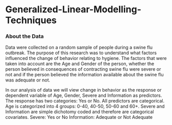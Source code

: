 # Generalized-Linear-Modelling-Techniques

### About the Data ###
Data were collected on a random sample of people during a swine flu outbreak. The purpose of this research was to understand what factors influenced the change of behavior relating to hygiene. The factors that were taken into account are the Age and Gender of the person, whether the person believed in consequences of contracting swine flu were severe or not and if the person believed the information available about the swine flu was adequate or not.

In our analysis of data we will view change in behavior as the response or dependent variable of Age, Gender, Severe and Information as predictors.
The response has two categories: Yes or No. All predictors are categorical.
Age is categorized into 4 groups: 0-40, 40-50, 50-60 and 60+.
Severe and Information are simple dichotomy coded and therefore are categorical covariates.
Severe: Yes or No
Information: Adequate or Not Adequate
